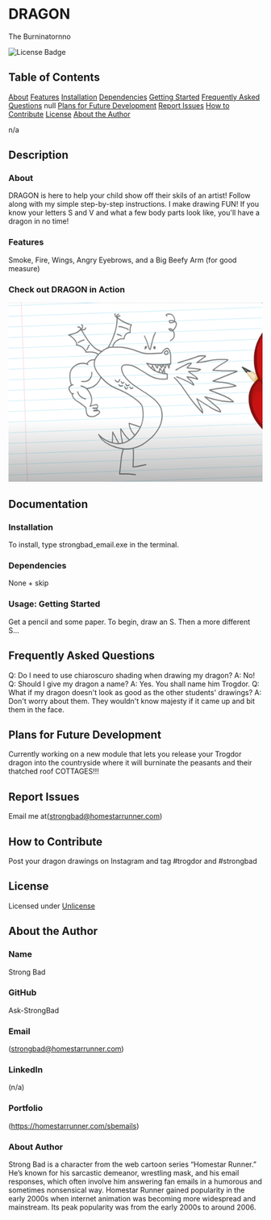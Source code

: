 # DRAGON

The Burninatornno

![License Badge](https://img.shields.io/badge/License-Unlicense-blue.svg)

## Table of Contents

[About](#about)
[Features](#features)
[Installation](#installation)
[Dependencies](#dependencies)
[Getting Started](#usage-getting-started)
[Frequently Asked Questions](#frequently-asked-questions)
null
[Plans for Future Development](#plans-for-future-development)
[Report Issues](#report-issues)
[How to Contribute](#how-to-contribute)
[License](#license)
[About the Author](#about-the-author)

n/a

## Description

### About

DRAGON is here to help your child show off their skils of an artist! Follow along with my simple step-by-step instructions. I make drawing FUN! If you know your letters S and V and what a few body parts look like, you'll have a dragon in no time!

### Features

Smoke, Fire, Wings, Angry Eyebrows, and a Big Beefy Arm (for good measure)

### Check out DRAGON in Action

![App Screenshot/Demo](dragon-demo.png)

## Documentation

### Installation

To install, type strongbad_email.exe in the terminal.

### Dependencies

None + skip

### Usage: Getting Started

Get a pencil and some paper. To begin, draw an S. Then a more different S...

## Frequently Asked Questions

Q: Do I need to use chiaroscuro shading when drawing my dragon?
A: No!
Q: Should I give my dragon a name?
A: Yes. You shall name him Trogdor.
Q: What if my dragon doesn't look as good as the other students' drawings?
A: Don't worry about them. They wouldn't know majesty if it came up and bit them in the face.

## Plans for Future Development

Currently working on a new module that lets you release your Trogdor dragon into the countryside where it will burninate the peasants and their thatched roof COTTAGES!!!

## Report Issues

Email me at(strongbad@homestarrunner.com)

## How to Contribute

Post your dragon drawings on Instagram and tag #trogdor and #strongbad

## License

Licensed under [Unlicense](https://choosealicense.com/licenses/Unlicense)

## About the Author

### Name

Strong Bad

### GitHub

Ask-StrongBad

### Email

(strongbad@homestarrunner.com)

### LinkedIn

(n/a)

### Portfolio

(https://homestarrunner.com/sbemails)

### About Author

Strong Bad is a character from the web cartoon series “Homestar Runner.” He’s known for his sarcastic demeanor, wrestling mask, and his email responses, which often involve him answering fan emails in a humorous and sometimes nonsensical way. Homestar Runner gained popularity in the early 2000s when internet animation was becoming more widespread and mainstream. Its peak popularity was from the early 2000s to around 2006.
